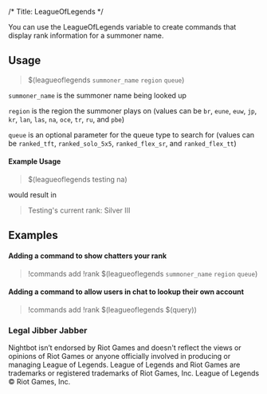 /*
Title: LeagueOfLegends
*/

You can use the LeagueOfLegends variable to create commands that display rank information for a summoner name.

## Usage

> $(leagueoflegends `summoner_name` `region` `queue`)

`summoner_name` is the summoner name being looked up

`region` is the region the summoner plays on (values can be `br`, `eune`, `euw`, `jp`, `kr`, `lan`, `las`, `na`, `oce`, `tr`, `ru`, and `pbe`)

`queue` is an optional parameter for the queue type to search for (values can be `ranked_tft`, `ranked_solo_5x5`, `ranked_flex_sr`, and `ranked_flex_tt`)

#### Example Usage

> $(leagueoflegends testing na)

would result in

> Testing's current rank: Silver III

## Examples

#### Adding a command to show chatters your rank

> !commands add !rank $(leagueoflegends `summoner_name` `region` `queue`)

#### Adding a command to allow users in chat to lookup their own account

> !commands add !rank $(leagueoflegends $(query))

### Legal Jibber Jabber

Nightbot isn’t endorsed by Riot Games and doesn't reflect the views or opinions of Riot Games or anyone officially involved in producing or managing League of Legends. League of Legends and Riot Games are trademarks or registered trademarks of Riot Games, Inc. League of Legends © Riot Games, Inc.
